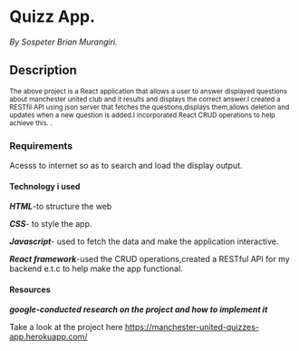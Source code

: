 # Quizz App.
*By Sospeter Brian Murangiri.*
## Description
<sub>The above project is a React application that allows a user to answer displayed questions about manchester united club and it results and displays the correct answer.I created a RESTfil API using  json server that fetches the questions,displays them,allows deletion and updates when a new question is added.I incorporated React CRUD operations to help achieve this.
  .</sub>
### Requirements
Acesss to internet so as to search and load the display output.

#### Technology i used
***HTML***-to structure the web

***CSS***- to style the app.

***Javascript***- used to fetch the data and make the application interactive.

***React framework***-used the CRUD operations,created a RESTful API for my backend e.t.c to help make the app functional.

#### Resources

***google-conducted research on the project and how to implement it***

Take a look at the project here https://manchester-united-quizzes-app.herokuapp.com/
